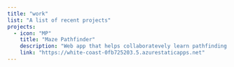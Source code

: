```yaml
---
title: "work"
list: "A list of recent projects"
projects:
  - icon: "MP"
    title: "Maze Pathfinder"
    description: "Web app that helps collaboratevely learn pathfinding algorithms"
    link: "https://white-coast-0fb725203.5.azurestaticapps.net"
---
```


